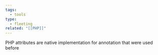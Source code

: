```yaml
---
tags:
  - tools
type:
  - fleeting
related: "[[PHP]]"
---
```



PHP attributes are native implementation for annotation that were used before
